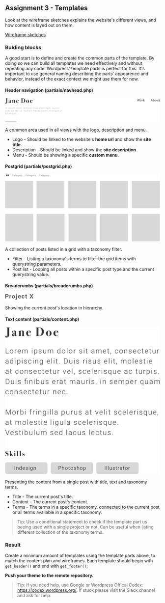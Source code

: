## Assignment 3 - Templates
Look at the wireframe sketches explains the website's different views, and how content is layed out on them.

[Wireframe sketches](documents/portfolio-theme.pdf)

### Bulding blocks
A good start is to define and create the common parts of the template. By doing so we can build all templates we need effectively and without repeating any code. Wordpress' template parts is perfect for this. It's important to use general naming describing the parts' appearence and behavior, instead of the exact context we might use them for now.

#### Header navigation (partials/navhead.php)
![Header](images/header.png)

A common area used in all views with the logo, description and menu.

* Logo - Should be linked to the website's **home url** and show the **site title**.
* Description - Should be linked and show the **site description**.
* Menu - Should be showing a specific **custom menu**.

#### Postgrid (partials/postgrid.php)
![Post grid](images/postgrid.png)

A collection of posts listed in a grid with a taxonomy filter.

* Filter - Listing a taxonomy's terms to filter the grid items with querystring parameters.
* Post list - Looping all posts within a specific post type and the current querystring value.

#### Breadcrumbs (partials/breadcrumbs.php)
![Breadcrumbs](images/breadcrumbs.png)

Showing the current post's location in hierarchy.

#### Text content (partials/content.php)
![Text Content](images/textcontent.png)

Presenting the content from a single post with title, text and taxonomy terms.

* Title - The current post's title.
* Content - The current post's content.
* Terms - The terms in a specific taxonomy, connected to the current post or all terms available in a specific taxonomy.

> Tip: Use a conditional statement to check if the template part us beeing used with a single project or not. Can be useful when listing different collection of the taxonomy terms.

### Result
Create a minimum amount of templates using the template parts above, to match the content plan and wireframes. Each template should begin with `get_header()` and end with `get_footer()`;

**Push your theme to the remote repository.**

> Tip: If you need help, use Google or Wordpress Offical Codex: https://codex.wordpress.org/. If stuck please visit the Slack channel and ask for help.
